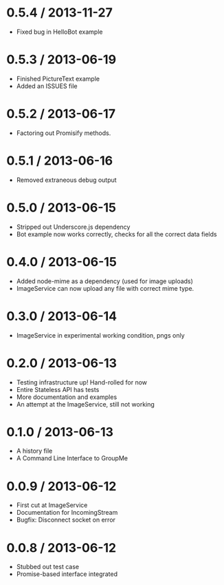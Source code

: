 0.5.4 / 2013-11-27
==================

* Fixed bug in HelloBot example

0.5.3 / 2013-06-19
==================

* Finished PictureText example
* Added an ISSUES file

0.5.2 / 2013-06-17
==================

 * Factoring out Promisify methods.

0.5.1 / 2013-06-16
==================

 * Removed extraneous debug output

0.5.0 / 2013-06-15
==================

 * Stripped out Underscore.js dependency
 * Bot example now works correctly, checks for all the correct data fields

0.4.0 / 2013-06-15
==================

 * Added node-mime as a dependency (used for image uploads)
 * ImageService can now upload any file with correct mime type.

0.3.0 / 2013-06-14
==================

 * ImageService in experimental working condition, pngs only

0.2.0 / 2013-06-13
==================

 * Testing infrastructure up! Hand-rolled for now
 * Entire Stateless API has tests
 * More documentation and examples
 * An attempt at the ImageService, still not working

0.1.0 / 2013-06-13
==================

 * A history file
 * A Command Line Interface to GroupMe

0.0.9 / 2013-06-12 
==================

 * First cut at ImageService
 * Documentation for IncomingStream
 * Bugfix: Disconnect socket on error


0.0.8 / 2013-06-12 
==================

 * Stubbed out test case
 * Promise-based interface integrated
